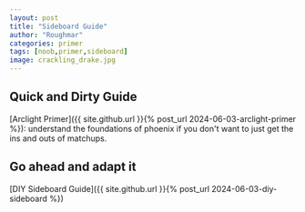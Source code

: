 ```yaml
---
layout: post
title: "Sideboard Guide"
author: "Roughmar"
categories: primer
tags: [noob,primer,sideboard]
image: crackling_drake.jpg
---
```


## Quick and Dirty Guide

[Arclight Primer]({{ site.github.url }}{% post_url 2024-06-03-arclight-primer %}): understand the foundations of phoenix if you don't want to just get the ins and outs of matchups.

## Go ahead and adapt it

[DIY Sideboard Guide]({{ site.github.url }}{% post_url 2024-06-03-diy-sideboard %})
